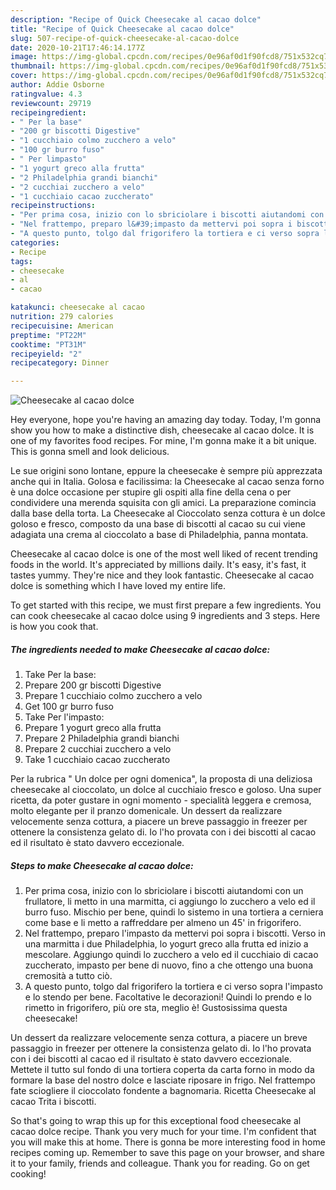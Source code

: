```yaml
---
description: "Recipe of Quick Cheesecake al cacao dolce"
title: "Recipe of Quick Cheesecake al cacao dolce"
slug: 507-recipe-of-quick-cheesecake-al-cacao-dolce
date: 2020-10-21T17:46:14.177Z
image: https://img-global.cpcdn.com/recipes/0e96af0d1f90fcd8/751x532cq70/cheesecake-al-cacao-dolce-recipe-main-photo.jpg
thumbnail: https://img-global.cpcdn.com/recipes/0e96af0d1f90fcd8/751x532cq70/cheesecake-al-cacao-dolce-recipe-main-photo.jpg
cover: https://img-global.cpcdn.com/recipes/0e96af0d1f90fcd8/751x532cq70/cheesecake-al-cacao-dolce-recipe-main-photo.jpg
author: Addie Osborne
ratingvalue: 4.3
reviewcount: 29719
recipeingredient:
- " Per la base"
- "200 gr biscotti Digestive"
- "1 cucchiaio colmo zucchero a velo"
- "100 gr burro fuso"
- " Per limpasto"
- "1 yogurt greco alla frutta"
- "2 Philadelphia grandi bianchi"
- "2 cucchiai zucchero a velo"
- "1 cucchiaio cacao zuccherato"
recipeinstructions:
- "Per prima cosa, inizio con lo sbriciolare i biscotti aiutandomi con un frullatore, li metto in una marmitta, ci aggiungo lo zucchero a velo ed il burro fuso. Mischio per bene, quindi lo sistemo in una tortiera a cerniera come base e li metto a raffreddare per almeno un 45&#39; in frigorifero."
- "Nel frattempo, preparo l&#39;impasto da mettervi poi sopra i biscotti. Verso in una marmitta i due Philadelphia, lo yogurt greco alla frutta ed inizio a mescolare. Aggiungo quindi lo zucchero a velo ed il cucchiaio di cacao zuccherato, impasto per bene di nuovo, fino a che ottengo una buona cremosità a tutto ciò."
- "A questo punto, tolgo dal frigorifero la tortiera e ci verso sopra l&#39;impasto e lo stendo per bene. Facoltative le decorazioni! Quindi lo prendo e lo rimetto in frigorifero, più ore sta, meglio è! Gustosissima questa cheesecake!"
categories:
- Recipe
tags:
- cheesecake
- al
- cacao

katakunci: cheesecake al cacao 
nutrition: 279 calories
recipecuisine: American
preptime: "PT22M"
cooktime: "PT31M"
recipeyield: "2"
recipecategory: Dinner

---
```



![Cheesecake al cacao dolce](https://img-global.cpcdn.com/recipes/0e96af0d1f90fcd8/751x532cq70/cheesecake-al-cacao-dolce-recipe-main-photo.jpg)

Hey everyone, hope you're having an amazing day today. Today, I'm gonna show you how to make a distinctive dish, cheesecake al cacao dolce. It is one of my favorites food recipes. For mine, I'm gonna make it a bit unique. This is gonna smell and look delicious.

Le sue origini sono lontane, eppure la cheesecake è sempre più apprezzata anche qui in Italia. Golosa e facilissima: la Cheesecake al cacao senza forno è una dolce occasione per stupire gli ospiti alla fine della cena o per condividere una merenda squisita con gli amici. La preparazione comincia dalla base della torta. La Cheesecake al Cioccolato senza cottura è un dolce goloso e fresco, composto da una base di biscotti al cacao su cui viene adagiata una crema al cioccolato a base di Philadelphia, panna montata.

Cheesecake al cacao dolce is one of the most well liked of recent trending foods in the world. It's appreciated by millions daily. It's easy, it's fast, it tastes yummy. They're nice and they look fantastic. Cheesecake al cacao dolce is something which I have loved my entire life.


To get started with this recipe, we must first prepare a few ingredients. You can cook cheesecake al cacao dolce using 9 ingredients and 3 steps. Here is how you cook that.

<!--inarticleads1-->

##### The ingredients needed to make Cheesecake al cacao dolce:

1. Take  Per la base:
1. Prepare 200 gr biscotti Digestive
1. Prepare 1 cucchiaio colmo zucchero a velo
1. Get 100 gr burro fuso
1. Take  Per l&#39;impasto:
1. Prepare 1 yogurt greco alla frutta
1. Prepare 2 Philadelphia grandi bianchi
1. Prepare 2 cucchiai zucchero a velo
1. Take 1 cucchiaio cacao zuccherato


Per la rubrica &#34; Un dolce per ogni domenica&#34;, la proposta di una deliziosa cheesecake al cioccolato, un dolce al cucchiaio fresco e goloso. Una super ricetta, da poter gustare in ogni momento - specialità leggera e cremosa, molto elegante per il pranzo domenicale. Un dessert da realizzare velocemente senza cottura, a piacere un breve passaggio in freezer per ottenere la consistenza gelato di. Io l&#39;ho provata con i dei biscotti al cacao ed il risultato è stato davvero eccezionale. 

<!--inarticleads2-->

##### Steps to make Cheesecake al cacao dolce:

1. Per prima cosa, inizio con lo sbriciolare i biscotti aiutandomi con un frullatore, li metto in una marmitta, ci aggiungo lo zucchero a velo ed il burro fuso. Mischio per bene, quindi lo sistemo in una tortiera a cerniera come base e li metto a raffreddare per almeno un 45&#39; in frigorifero.
1. Nel frattempo, preparo l&#39;impasto da mettervi poi sopra i biscotti. Verso in una marmitta i due Philadelphia, lo yogurt greco alla frutta ed inizio a mescolare. Aggiungo quindi lo zucchero a velo ed il cucchiaio di cacao zuccherato, impasto per bene di nuovo, fino a che ottengo una buona cremosità a tutto ciò.
1. A questo punto, tolgo dal frigorifero la tortiera e ci verso sopra l&#39;impasto e lo stendo per bene. Facoltative le decorazioni! Quindi lo prendo e lo rimetto in frigorifero, più ore sta, meglio è! Gustosissima questa cheesecake!


Un dessert da realizzare velocemente senza cottura, a piacere un breve passaggio in freezer per ottenere la consistenza gelato di. Io l&#39;ho provata con i dei biscotti al cacao ed il risultato è stato davvero eccezionale. Mettete il tutto sul fondo di una tortiera coperta da carta forno in modo da formare la base del nostro dolce e lasciate riposare in frigo. Nel frattempo fate sciogliere il cioccolato fondente a bagnomaria. Ricetta Cheesecake al cacao Trita i biscotti. 

So that's going to wrap this up for this exceptional food cheesecake al cacao dolce recipe. Thank you very much for your time. I'm confident that you will make this at home. There is gonna be more interesting food in home recipes coming up. Remember to save this page on your browser, and share it to your family, friends and colleague. Thank you for reading. Go on get cooking!

